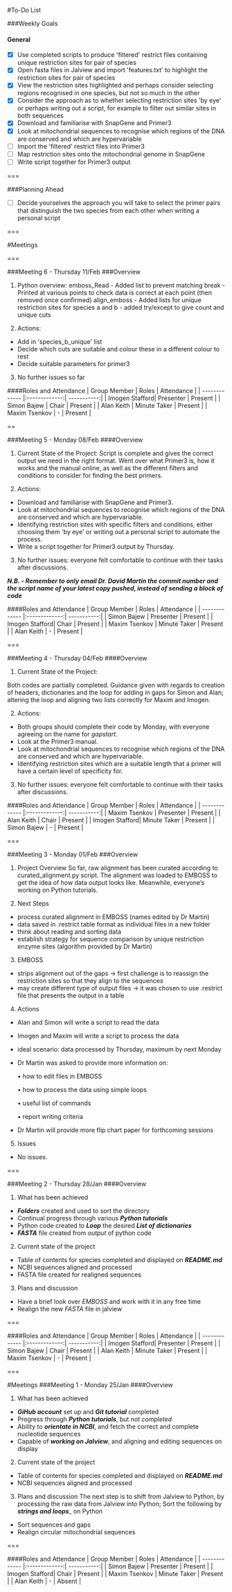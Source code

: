 ﻿#To-Do List

###Weekly Goals
#### General
- [x] Use completed scripts to produce 'filtered' restrict files containing unique restriction sites for pair of species
- [x] Open fasta files in Jalview and import 'features.txt' to highlight the restriction sites for pair of species
- [x] View the restriction sites highlighted and perhaps consider selecting regions recognised in one species, but not so much in the other
- [x] Consider the approach as to whether selecting restriction sites 'by eye' or perhaps writing out a script, for example to filter out similar sites in both sequences
- [x] Download and familiarise with SnapGene and Primer3
- [x] Look at mitochondrial sequences to recognise which regions of the DNA are conserved and which are hypervariable
- [ ] Import the 'filtered' restrict files into Primer3
- [ ] Map restriction sites onto the mitochondrial genome in SnapGene
- [ ] Write script together for Primer3 output

===

###Planning Ahead

- [ ] Decide yourselves the approach you will take to select the primer pairs that distinguish the two species from each other when writing a personal script

===

#Meetings

===

###Meeting 6 - Thursday 11/Feb
###Overview

1. Python overview: emboss_Read 
		     - Added list to prevent matching break
		     - Printed at various points to check data is correct at each point (then removed once confirmed)
		            align_emboss
		     - Added lists for unique restriction sites for species a and b
			 - added try/except to give count and unique cuts

2. Actions:

 - Add in 'species_b_unique' list 
 - Decide which cuts are suitable and colour these in a different colour to rest
 - Decide suitable parameters for primer3
 
3. No further issues so far

####Roles and Attendance
| Group Member   | Roles         | Attendance  |
| -------------  |:-------------:| -----------:|
| Imogen Stafford| Presenter     | Present     |
| Simon Bajew    | Chair         | Present     |
| Alan Keith     | Minute Taker  | Present     |
| Maxim Tsenkov  |       -       | Present     |

==

###Meeting 5 - Monday 08/Feb
####Overview

1. Current State of the Project: Script is complete and gives the correct output we need in the right format. Went over what Primer3 is, how it works and the manual online, as well as the different filters and conditions to consider for finding the best primers.

2. Actions: 

 - Download and familiarise with SnapGene and Primer3.
 - Look at mitochondrial sequences to recognise which regions of the DNA are conserved and which are hypervariable.
 - Identifying restriction sites with specific filters and conditions, either choosing them 'by eye' or writing out a personal script to automate the process.
 - Write a script together for Primer3 output by Thursday. 


3. No further issues: everyone felt comfortable to continue with their tasks after discussions.

 ___N.B. - Remember to only email Dr. David Martin the commit number and the script name of your latest copy pushed, instead of sending a block of code___

####Roles and Attendance
| Group Member   | Roles         | Attendance  |
| -------------  |:-------------:| -----------:|
| Simon Bajew    | Presenter     | Present     |
| Imogen Stafford| Chair         | Present     |
| Maxim Tsenkov  | Minute Taker  | Present     |
| Alan Keith     |       -       | Present     |

===

###Meeting 4 - Thursday 04/Feb
####Overview

1. Current State of the Project:

Both codes are partially completed. Guidance given with regards to creation of headers, dictionaries and the loop for adding in gaps for Simon and Alan; altering the loop and aligning two lists correctly for Maxim and Imogen.

2. Actions: 

 - Both groups should complete their code by Monday, with everyone agreeing on the name for _gapstart_. 
 - Look at the Primer3 manual.
 - Look at mitochondrial sequences to recognise which regions of the DNA are conserved and which are hypervariable.
 - Identifying restriction sites which are a suitable length that a primer will have a certain level of specificity for.

3. No further issues: everyone felt comfortable to continue with their tasks after discussions.

####Roles and Attendance
| Group Member   | Roles         | Attendance  |
| -------------  |:-------------:| -----------:|
| Maxim Tsenkov  | Presenter     | Present     |
| Alan Keith     | Chair         | Present     |
| Imogen Stafford| Minute Taker  | Present     |
| Simon Bajew    |       -       | Present     |

===

###Meeting 3 - Monday 01/Feb
###Overview

1. Project Overview
So far, raw alignment has been curated according to curated_alignment.py script. 
The alignment was loaded to EMBOSS to get the idea of how data output looks like. 
Meanwhile, everyone’s working on Python tutorials.

2. Next Steps
  - process curated alignment in EMBOSS (names edited by Dr Martin)
  - data saved in .restrict table format as individual files in a new folder
  - think about reading and sorting data
  - establish strategy for sequence comparison by unique restriction enzyme sites (algorithm provided by Dr Martin)

3. EMBOSS
  - strips alignment out of the gaps -> first challenge is to reassign the restriction sites so that they align to the sequences
  - may create different type of output files -> it was chosen to use .restrict file that presents the output in a table

4. Actions
  - Alan and Simon will write a script to read the data
  - Imogen and Maxim will write a script to process the data
  - ideal scenario: data processed by Thursday, maximum by next Monday
  - Dr Martin was asked to provide more information on:
  
      •	  how to edit files in EMBOSS

      •	  how to process the data using simple loops
      
      •	  useful list of commands
      
      •	  report writing criteria
      
  - Dr Martin will provide more flip chart paper for forthcoming sessions

5. Issues
  - No issues.

===

###Meeting 2 - Thursday 28/Jan
####Overview
1. What has been achieved
  - ___Folders___ created and used to sort the directory
  - Continual progress through various ___Python tutorials___
  - Python code created to ___Loop___ the desired ___List of dictionaries___
  - ___FASTA___ file created from _output_ of python code
2. Current state of the project
  - Table of contents for species completed and displayed on ___README.md___
  - NCBI sequences aligned and processed
  - FASTA file created for realigned sequences
3. Plans and discussion
  - Have a brief look over _EMBOSS_ and work with it in any free time
  - Realign the new _FASTA_ file in jalview  

===

####Roles and Attendance
| Group Member   | Roles         | Attendance  |
| -------------  |:-------------:| -----------:|
| Imogen Stafford| Presenter     | Present     |
| Simon Bajew    | Chair         | Present     |
| Alan Keith     | Minute Taker  | Present     |
| Maxim Tsenkov  |       -       | Present     |

===

#Meetings
###Meeting 1 - Monday 25/Jan
####Overview
1. What has been achieved
  - ___GiHub account___ set up and ___Git tutorial___ completed
  - Progress through ___Python tutorials___, but _not completed_
  - Ability to ___orientate in NCBI___, and fetch the correct and complete nucleotide sequences
  - Capable of ___working on Jalview___, and aligning and editing sequences on display
2. Current state of the project
  - Table of contents for species completed and displayed on ___README.md___
  - NCBI sequences aligned and processed
3. Plans and discussion
The next step is to shift from Jalview to Python, by processing the raw data from Jalview into Python;
Sort the following by ___strings and loops____ on Python
  - Sort sequences and gaps
  - Realign circular mitochondrial sequences

===

####Roles and Attendance
| Group Member   | Roles         | Attendance  |
| -------------  |:-------------:| -----------:|
| Simon Bajew    | Presenter     | Present     |
| Imogen Stafford| Chair         | Present     |
| Maxim Tsenkov  | Minute Taker  | Present     |
| Alan Keith     |       -       | Absent      |
